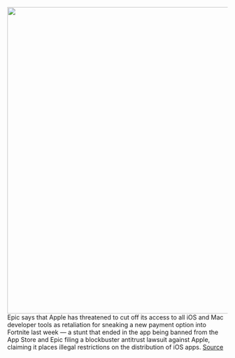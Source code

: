 <img src='https://cdn.vox-cdn.com/thumbor/M57bTZfkmnU-V46HYyJU7OuoqPk=/0x0:1920x1080/1200x800/filters:focal(807x387:1113x693)/cdn.vox-cdn.com/uploads/chorus_image/image/67216108/apple_fortnite_1984_parody.0.png' width='700px' /><br/>
Epic says that Apple has threatened to cut off its access to all iOS and Mac developer tools as retaliation for sneaking a new payment option into Fortnite last week — a stunt that ended in the app being banned from the App Store and Epic filing a blockbuster antitrust lawsuit against Apple, claiming it places illegal restrictions on the distribution of iOS apps.
<a href='https://www.theverge.com/2020/8/17/21372480/apple-epic-threat-developer-tools-agreement-unreal-engine-fortnite'> Source <a/>